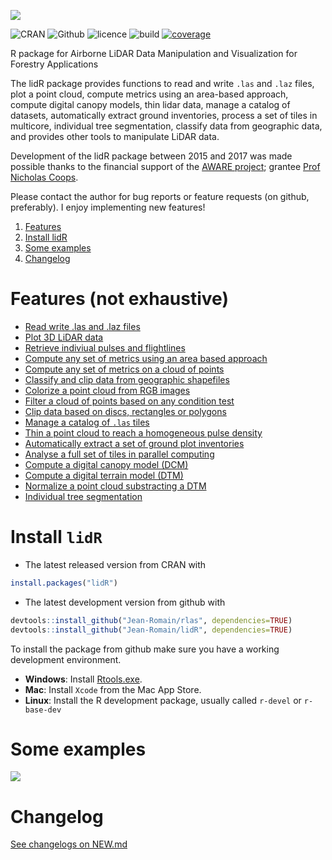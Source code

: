 ![](https://raw.githubusercontent.com/Jean-Romain/lidR/gh-pages/images/lidr-ban.png)<br/>

![CRAN](https://img.shields.io/badge/CRAN-1.2.1-brightgreen.svg)  ![Github](https://img.shields.io/badge/Github-1.3.0-green.svg) ![licence](https://img.shields.io/badge/Licence-GPL--3-blue.svg)  ![build](https://travis-ci.org/Jean-Romain/lidR.svg?branch=master)  [![coverage](http://codecov.io/github/Jean-Romain/lidR/coverage.svg?branch=devel)](https://codecov.io/gh/Jean-Romain/lidR/branch/devel)

R package for Airborne LiDAR Data Manipulation and Visualization for Forestry Applications

The lidR package provides functions to read and write `.las` and `.laz` files, plot a point cloud, compute metrics using an area-based approach, compute digital canopy models, thin lidar data, manage a catalog of datasets, automatically extract ground inventories, process a set of tiles in multicore, individual tree segmentation, classify data from geographic data, and provides other tools to manipulate LiDAR data.

Development of the lidR package between 2015 and 2017 was made possible thanks to the financial support of the [AWARE project](http://aware.forestry.ubc.ca/); grantee [Prof Nicholas Coops](http://profiles.forestry.ubc.ca/person/nicholas-coops/).

Please contact the author for bug reports or feature requests (on github, preferably). I enjoy implementing new features!

1. [Features](#features-not-exhaustive)
2. [Install lidR](#install-lidr)
3. [Some examples](#some-examples)
4. [Changelog](#changelog)

# Features (not exhaustive)

- [Read write .las and .laz files](https://github.com/Jean-Romain/lidR/wiki/readLAS)
- [Plot 3D LiDAR data](https://github.com/Jean-Romain/lidR/wiki/lasplot)
- [Retrieve indiviual pulses and flightlines](https://github.com/Jean-Romain/lidR/wiki/readLAS#dynamically-computed-fields)
- [Compute any set of metrics using an area based approach](https://github.com/Jean-Romain/lidR/wiki/grid_metrics)
- [Compute any set of metrics on a cloud of points](https://github.com/Jean-Romain/lidR/wiki/cloud_metrics)
- [Classify and clip data from geographic shapefiles](https://github.com/Jean-Romain/lidR/wiki/lasclassify)
- [Colorize a point cloud from RGB images](https://github.com/Jean-Romain/lidR/wiki/lasclassify)
- [Filter a cloud of points based on any condition test](https://github.com/Jean-Romain/lidR/wiki/lasfilter)
- [Clip data based on discs, rectangles or polygons](https://github.com/Jean-Romain/lidR/wiki/lasclip)
- [Manage a catalog of `.las` tiles](https://github.com/Jean-Romain/lidR/wiki/catalog)
- [Thin a point cloud to reach a homogeneous pulse density](https://github.com/Jean-Romain/lidR/wiki/lasdecimate)
- [Automatically extract a set of ground plot inventories](https://github.com/Jean-Romain/lidR/wiki/catalog_queries)
- [Analyse a full set of tiles in parallel computing](https://github.com/Jean-Romain/lidR/wiki/catalog_apply)
- [Compute a digital canopy model (DCM)](https://github.com/Jean-Romain/lidR/wiki/grid_canopy)
- [Compute a digital terrain model (DTM)](https://github.com/Jean-Romain/lidR/wiki/grid_terrain)
- [Normalize a point cloud substracting a DTM](https://github.com/Jean-Romain/lidR/wiki/lasnormalize)
- [Individual tree segmentation](https://github.com/Jean-Romain/lidR/wiki/Tree-segmentation-from-A-to-Z)

# Install `lidR`

* The latest released version from CRAN with

```r
install.packages("lidR")
```

* The latest development version from github with

```r
devtools::install_github("Jean-Romain/rlas", dependencies=TRUE)
devtools::install_github("Jean-Romain/lidR", dependencies=TRUE)
```

To install the package from github make sure you have a working development environment.

* **Windows**: Install [Rtools.exe](https://cran.r-project.org/bin/windows/Rtools/).  
* **Mac**: Install `Xcode` from the Mac App Store.
* **Linux**: Install the R development package, usually called `r-devel` or `r-base-dev`
    
# Some examples

![](https://raw.githubusercontent.com/Jean-Romain/lidR/gh-pages/images/examplereadme.png)

# Changelog

[See changelogs on NEW.md](https://github.com/Jean-Romain/lidR/blob/master/NEWS.md)